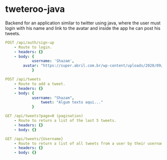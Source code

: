# tweteroo-java

Backend for an application similar to twitter using java, where the user must login with his name and link to the avatar and inside the app he can post his tweets.

```yml
POST /api/auth/sign-up
    - Route to login.
    - headers: {}
    - body: {
    		username: 'Shazam',
		avatar: "https://super.abril.com.br/wp-content/uploads/2020/09/04-09_gato_SITE.jpg?quality=70&strip=info"
            }
```

```yml
POST /api/tweets
    - Route to add a tweet.
    - headers: {}
    - body: {
	        username: "Shazam",
                tweet: "Algum texto aqui..."
            }
```

```yml
GET /api/tweets?page=0 (pagination)
    - Route to return a list of the last 5 tweets.
    - headers: {}
    - body: {}
```

```yml
GET /api/tweets/{Username}
    - Route to return a list of all tweets from a user by their username.
    - headers: {}
    - body: {}
```
